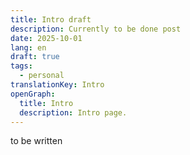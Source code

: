 ```yaml
---
title: Intro draft
description: Currently to be done post
date: 2025-10-01
lang: en
draft: true
tags:
  - personal
translationKey: Intro
openGraph:
  title: Intro
  description: Intro page.
---
```


to be written
